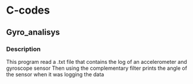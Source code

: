 # C-codes

## Gyro_analisys

### Description

This program read a .txt file that contains the log of an accelerometer and gyroscope sensor
Then using the complementary filter prints the angle of the sensor when it was logging the data
